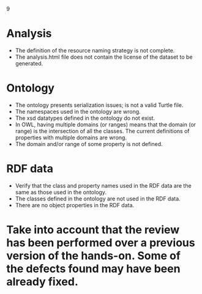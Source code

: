9
# Analysis
- The definition of the resource naming strategy is not complete.
- The analysis.html file does not contain the license of the dataset to be generated.
# Ontology
- The ontology presents serialization issues; is not a valid Turtle file.
- The namespaces used in the ontology are wrong.
- The xsd datatypes defined in the ontology do not exist.
- In OWL, having multiple domains (or ranges) means that the domain (or range) is the intersection of all the classes.  The current definitions of properties with multiple domains are wrong.
- The domain and/or range of some property is not defined.
# RDF data
- Verify that the class and property names used in the RDF data are the same as those used in the ontology.
- The classes defined in the ontology are not used in the RDF data.
- There are no object properties in the RDF data.
# Take into account that the review has been performed over a previous version of the hands-on. Some of the defects found may have been already fixed.
